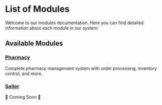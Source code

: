 # List of Modules

Welcome to our modules documentation. Here you can find detailed information about each module in our system:

## Available Modules

### [Pharmacy](./Pharmacy/pharmacy.md)
Complete pharmacy management system with order processing, inventory control, and more.

### [Seller](./Seller/README.md)
🚧 Coming Soon 🚧 